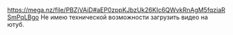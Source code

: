 https://mega.nz/file/PBZjVAiD#aEP0zppKJbzUk26KIc6QWvkRnAgM5fqziaRSmPqLBgo
Не имею технической возможности загрузить видео на ютуб.